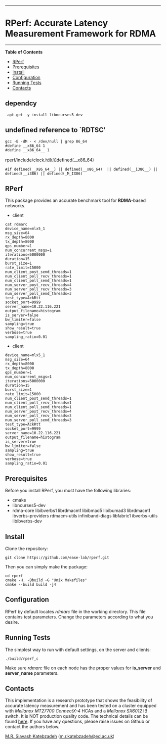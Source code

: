 -------------------------------------------------------------------------------

# RPerf: Accurate Latency Measurement Framework for RDMA #

-------------------------------------------------------------------------------

**Table of Contents**

- [RPerf](#rperf)
- [Prerequisites](#prerequisites)
- [Install](#install)
- [Configuration](#configuration)
- [Running Tests](#running-tests)
- [Contacts](#contacts)


## dependcy
```
 apt-get -y install libncurses5-dev
```

## undefined reference to `RDTSC'

```
gcc -E -dM - < /dev/null | grep 86_64
#define __x86_64 1
#define __x86_64__ 1
```
rperf/include/clock.h添加defined(__x86_64)    

```
#if defined(__X86_64__) || defined(__x86_64)  || defined(__i386__) || defined(__i386) || defined(_M_IX86)
```

## RPerf ##

This package provides an accurate benchmark tool for **RDMA**-based networks.

+ client

```
cat rdmarc 
device_name=mlx5_1
msg_size=64
rx_depth=8000
tx_depth=8000
qps_number=1
num_concurrent_msgs=1
iterations=5000000
duration=15
burst_size=1
rate_limit=15000
num_client_post_send_threads=1
num_client_poll_recv_threads=1
num_client_poll_send_threads=1
num_server_post_recv_threads=4
num_server_poll_recv_threads=3
num_server_poll_send_threads=3
test_type=AckRtt
socket_port=9999
server_name=10.22.116.221
output_filename=histogram
is_server=false
bw_limiter=false
sampling=true
show_result=true
verbose=true
sampling_ratio=0.01
```
+ client

```
device_name=mlx5_1
msg_size=64
rx_depth=8000
tx_depth=8000
qps_number=1
num_concurrent_msgs=1
iterations=5000000
duration=15
burst_size=1
rate_limit=15000
num_client_post_send_threads=1
num_client_poll_recv_threads=1
num_client_poll_send_threads=1
num_server_post_recv_threads=4
num_server_poll_recv_threads=3
num_server_poll_send_threads=3
test_type=AckRtt
socket_port=9999
server_name=10.22.116.221
output_filename=histogram
is_server=true
bw_limiter=false
sampling=true
show_result=true
verbose=true
sampling_ratio=0.01
```

## Prerequisites ##

Before you install RPerf, you must have the following libraries:

- cmake
- libncurses5-dev
- rdma-core libibverbs1 librdmacm1 libibmad5 libibumad3 librdmacm1 ibverbs-providers rdmacm-utils infiniband-diags libfabric1 ibverbs-utils libibverbs-dev

## Install ##

Clone the repository:
```
git clone https://github.com/ease-lab/rperf.git
```
Then you can simply make the package:
```
cd rperf
cmake -H. -Bbuild -G "Unix Makefiles"
cmake --build build -j4
```

## Configuration ##

RPerf by default locates *rdmarc* file in the working directory. This file contains test parameters. Change the parameters according to what you desire. 

## Running Tests ##
The simplest way to run with default settings, on the server and clients:
```
./build/rperf_c 
```
Make sure *rdmarc* file on each node has the proper values for __is_server__ and __server_name__ parameters.


## Contacts ##

This implementation is a research prototype that shows the feasibility of accurate latency measurement and has been tested on a cluster equipped with _Mellanox MT27700 ConnectX-4_ HCAs and a _Mellanox SX6012_ IB switch. It is NOT production quality code. The technical details can be found [here](https://ease-lab.github.io/ease_website/pubs/RPERF_ISPASS20.pdf). If you have any questions, please raise issues on Github or contact the authors below.

[M.R. Siavash Katebzadeh](http://mr.katebzadeh.xyz) (m.r.katebzadeh@ed.ac.uk)
<!-- markdown-toc end -->

 
